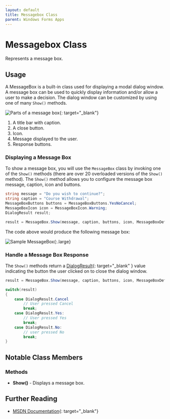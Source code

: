```yaml
---
layout: default
title: Messagebox Class
parent: Windows Forms Apps
---
```


# Messagebox Class

Represents a message box.

## Usage

A MessageBox is a built-in class used for displaying a modal dialog window. A message box can be used to quickly display information and/or allow a user to make a decision. The dialog window can be customized by using one of many `Show()` methods.

![Parts of a message box](https://docs.microsoft.com/en-us/dotnet/desktop/wpf/windows/media/how-to-open-message-box/diagram.png?view=netdesktop-6.0){: target="_blank"}

1. A title bar with caption.
2. A close button.
3. Icon.
4. Message displayed to the user.
5. Response buttons.

### Displaying a Message Box

To show a message box, you will use the `MessageBox` class by invoking one of the `Show()` methods (there are over 20 overloaded versions of the `Show()` method).  The `Show()` method allows you to configure the message box message, caption, icon and buttons.

```csharp
string message = "Do you wish to continue?";
string caption = "Course Withdrawal";
MessageBoxButtons buttons = MessageBoxButtons.YesNoCancel;
MessageBoxIcon icon = MessageBoxIcon.Warning;
DialogResult result;

result = MessageBox.Show(message, caption, buttons, icon, MessageBoxDefaultButton.Button3);
```

The code above would produce the following message box:

![Sample MessageBox](../images/messagebox.png){:.large}

### Handle a Message Box Response

The `Show()` methods return a [DialogResult](https://docs.microsoft.com/en-us/dotnet/api/system.windows.forms.dialogresult){: target="_blank" } value indicating the button the user clicked on to close the dialog window.

```csharp
result = MessageBox.Show(message, caption, buttons, icon, MessageBoxDefaultButton.Button3);

switch(result)
{
    case DialogResult.Cancel
        // User pressed Cancel
        break;
    case DialogResult.Yes:
        // User pressed Yes
        break;
    case DialogResult.No:
        // user pressed No
        break;
}
```

## Notable Class Members

### Methods

*   **Show()** - Displays a message box.

## Further Reading

- [MSDN Documentation](https://docs.microsoft.com/en-us/dotnet/api/system.windows.forms.messagebox){: target="_blank"}